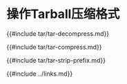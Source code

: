 # 操作Tarball压缩格式

{{#include tar/tar-decompress.md}}

{{#include tar/tar-compress.md}}

{{#include tar/tar-strip-prefix.md}}

{{#include ../links.md}}
